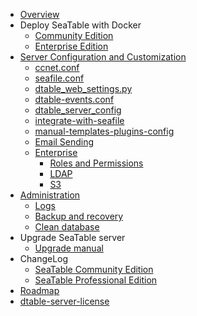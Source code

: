 * [Overview](home.md)
* Deploy SeaTable with Docker
  * [Community Edition](<docker/ce-edition/Deploy SeaTable-ce with Docker.md>)
  * [Enterprise Edition](<docker/enterprise/Deploy SeaTable-ee with Docker.md>)
* [Server Configuration and Customization](config/README.md)
  * [ccnet.conf](config/ccnet-conf.md)
  * [seafile.conf](config/seafile-conf.md)
  * [dtable_web_settings.py](config/dtable_web_settings.md)
  * [dtable-events.conf](config/dtable-events-conf.md)
  * [dtable_server_config](config/dtable_server_config.md)
  * [integrate-with-seafile](config/integrate-with-seafile.md)
  * [manual-templates-plugins-config](config/templates_and_manual.md)
  * [Email Sending](config/sending_email.md)
  * [Enterprise](config/enterprise)
    * [Roles and Permissions](config/enterprise/roles_permissions.md)
    * [LDAP](config/enterprise/ldap.md)
    * [S3](config/enterprise/S3.md)
* [Administration](maintain/README.md)
  * [Logs](maintain/logs.md)
  * [Backup and recovery](maintain/backup_recovery.md)
  * [Clean database](maintain/clean_database.md)
* Upgrade SeaTable server
  * [Upgrade manual](./upgrade/upgrade_manual.md)
* ChangeLog
  * [SeaTable Community Edition](changelog/server-changelog.md)
  * [SeaTable Professional Edition](changelog/changelog-for-seatable-professional-server.md)
* [Roadmap](changelog/roadmap.md)
* [dtable-server-license](dtable-server-license.md)


